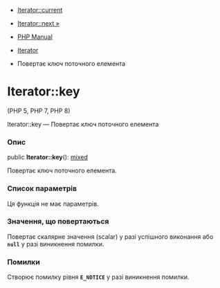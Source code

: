 - [Iterator::current](iterator.current.md)
- [Iterator::next »](iterator.next.md)

- [PHP Manual](index.md)
- [Iterator](class.iterator.md)
- Повертає ключ поточного елемента

# Iterator::key

(PHP 5, PHP 7, PHP 8)

Iterator::key — Повертає ключ поточного елемента

### Опис

public **Iterator::key**():
[mixed](language.types.declarations.md#language.types.declarations.mixed)

Повертає ключ поточного елемента.

### Список параметрів

Ця функція не має параметрів.

### Значення, що повертаються

Повертає скалярне значення (scalar) у разі успішного виконання або
**`null`** у разі виникнення помилки.

### Помилки

Створює помилку рівня **`E_NOTICE`** у разі виникнення помилки.
